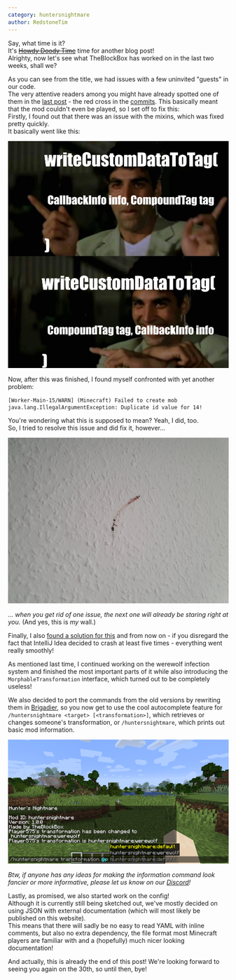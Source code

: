 ```yaml
---
category: huntersnightmare
author: RedstoneTim
---
```

Say, what time is it?  
It's ~~[Howdy Doody Time](https://youtu.be/W1USHuud5i8)~~ time for another blog post!  
Alrighty, now let's see what TheBlockBox has worked on in the last two weeks, shall we?

As you can see from the title, we had issues with a few uninvited "guests" in our code.  
The very attentive readers among you might have already spotted
one of them in the [last post](https://theblockbox.github.io/major-advances/) -
the red cross in the [commits](/assets/images/blog/commits.png).
This basically meant that the mod couldn't even be played, so I set off to fix this:  
Firstly, I found out that there was an issue with the mixins,
which was fixed pretty quickly.  
It basically went like this:

![Akshay Kumar meme where he swaps "CallbackInfo info" and "CompoundTag tag" inside the writeCustomDataToTag method](/assets/images/blog/mixin_parameter_swap.png)

Now, after this was finished, I found myself confronted with yet another problem:
```
[Worker-Main-15/WARN] (Minecraft) Failed to create mob
java.lang.IllegalArgumentException: Duplicate id value for 14!
```
You're wondering what this is supposed to mean? Yeah, I did, too.  
So, I tried to resolve this issue and did fix it, however...

![The colorful remains of a fly on a white wall](/assets/images/blog/fly_on_wall.jpg)

*... when you get rid of one issue, the next one will already be staring right at you.* (And yes, this is *my* wall.)

Finally, I also [found a solution for this](https://pastebin.com/raw/XFR2hgai) and from now on -
if you disregard the fact that IntelliJ Idea decided to crash at least five times -
everything went really smoothly!

As mentioned last time, I continued working on the werewolf infection system and finished the most important parts of it
while also introducing the `MorphableTransformation` interface, which turned out to be completely useless!

We also decided to port the commands from the old versions by rewriting them in [Brigadier](https://github.com/Mojang/brigadier),
so you now get to use the cool autocomplete feature
for `/huntersnightmare <target> [<transformation>]`, which retrieves or changes someone's transformation,
or `/huntersnightmare`, which prints out basic mod information.

![Command outputs and example of autocompletion](/assets/images/blog/commands.png)

*Btw, if anyone has any ideas for making the information command look fancier or more informative, please let us know on our [Discord](https://discord.gg/ttsaFnH)!*

Lastly, as promised, we also started work on the config!  
Although it is currently still being sketched out,
we've mostly decided on using JSON with external documentation (which will most likely be published on this website).  
This means that there will sadly be no easy to read YAML with inline comments,
but also no extra dependency, the file format most Minecraft players are familiar with
and a (hopefully) much nicer looking documentation!

And actually, this is already the end of this post!
We're looking forward to seeing you again on the 30th, so until then, bye!